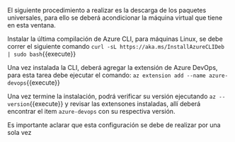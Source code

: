 El siguiente procedimiento a realizar es la descarga de los paquetes universales, para ello se deberá acondicionar la máquina virtual que tiene en esta ventana.

Instalar la última compilación de Azure CLI, para máquinas Linux, se debe correr el siguiente comando `curl -sL https://aka.ms/InstallAzureCLIDeb | sudo bash`{{execute}}

Una vez instalada la CLI, deberá agregar la extensión de Azure DevOps, para esta tarea debe ejecutar el comando: `az extension add --name azure-devops`{{execute}}

Una vez termine la instalación, podrá verificar su versión ejecutando `az --version`{{execute}} y revisar las extensones instaladas, allí deberá encontrar el item `azure-devops` con su respectiva versión.

Es importante aclarar que esta configuración se debe de realizar por una sola vez
